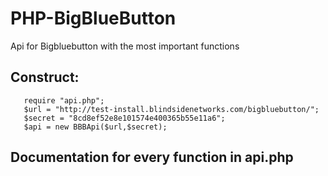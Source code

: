 # PHP-BigBlueButton
Api for Bigbluebutton with the most important functions

## Construct:
```
   require "api.php";
   $url = "http://test-install.blindsidenetworks.com/bigbluebutton/";
   $secret = "8cd8ef52e8e101574e400365b55e11a6";
   $api = new BBBApi($url,$secret); 
   ```

## Documentation for every function in api.php
